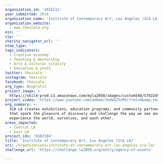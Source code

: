 ```yaml
---
organization_id: '2016111'
year_submitted: 2016
organization_name: 'Institute of Contemporary Art, Los Angeles (ICA LA)'
organization_website:
  - www.theicala.org
ein: ''
zip: ''
charity_navigator_url: ''
ntee_type: ''
tags_indicators:
  - Creative economy
  - Teaching & mentorship
  - Arts & cultural vitality
  - Education & youth
twitter: theicala
instagram: theicala
facebook: theicala
org_type: Nonprofit
project_image: >-
  https://skild-prod.s3.amazonaws.com/myla2050/images/custom540/5792245165741-team88.jpg
project_video: 'https://www.youtube.com/embed/Jmdk4Z5cMIc?rel=0&amp;showinfo=0'
org_summary: >-
  ICA LA creates exhibitions, education programs, and community partnerships
  that spark the pleasure of discovery and challenge the way we see and
  experience the world, ourselves, and each other.
areas_impacted:
  - Central LA
  - East LA
project_ids: '6102104'
title: 'Institute of Contemporary Art, Los Angeles (ICA LA)'
uri: /organizations/institute-of-contemporary-art-los-angeles-ica-la/
challenge_url: 'https://challenge.la2050.org/entry/agency-of-assets'

---
```

